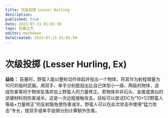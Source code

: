 ```yaml
---
title: 次级投掷 Lesser Hurling
description: 
published: true
date: 2023-07-11 01:01:50
tags: 狂暴之力
editor: markdown
dateCreated: 2023-07-11 01:01:50
---
```


# 次级投掷 (Lesser Hurling, Ex)

**益处：** 狂暴时，野蛮人能以整轮动作举起并投出一个物体，将其作为射程增量为10尺的临时武器。用双手、单手分别能投出比自己体型小一级、两级的物体，造成伤害等同于物体坠落并加上野蛮人的力量修正。若物体并非石头、金属或类似的坚硬材料则伤害减半。这是一次远程接触攻击，目标可以尝试DC为“10+1/2野蛮人等级+力量修正”的反射豁免使伤害减半。野蛮人可以在此次攻击中使用“猛力攻击”专长，按双手或单手投掷分别计算额外伤害。
